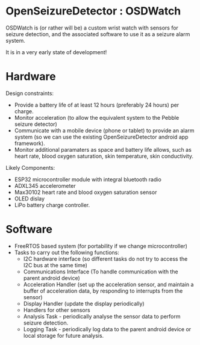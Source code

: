 OpenSeizureDetector : OSDWatch
==============================

OSDWatch is (or rather will be) a custom wrist watch with sensors for seizure
detection, and the associated software to use it as a seizure alarm system.

It is in a very early state of development!

Hardware
========
Design constraints:
  * Provide a battery life of at least 12 hours (preferably 24 hours) per charge.
  * Monitor acceleration (to allow the equivalent system to the Pebble seizure detector)
  * Communicate with a mobile device (phone or tablet) to provide an alarm system (so we can use the existing OpenSeizureDetector android app framework).
  * Monitor additional paramaters as space and battery life allows, such as heart rate, blood oxygen saturation, skin temperature, skin conductivity.


Likely Components:
  * ESP32 microcontroller module with integral bluetooth radio
  * ADXL345 accelerometer
  * Max30102 heart rate and blood oxygen saturation sensor
  * OLED dislay
  * LiPo battery charge controller.


Software
========
  * FreeRTOS based system (for portability if we change microcontroller)
  * Tasks to carry out the following functions:
    * I2C hardware interface (so different tasks do not try to access the I2C bus at the same time)
    * Communications Interface (To handle communication with the parent android device)
    * Acceleration Handler (set up the acceleration sensor, and maintain a buffer of acceleration data, by responding to interrupts from the sensor)
    * Display Handler (update the display periodically)
    * Handlers for other sensors
    * Analysis Task - periodically analyse the sensor data to perform seizure detection.
    * Logging Task - periodically log data to the parent android device or local storage for future analysis.



